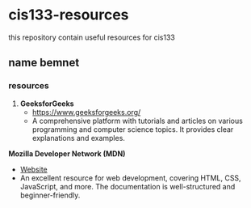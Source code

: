 # cis133-resources

this repository contain useful resources for cis133

## name bemnet

### resources

1. **GeeksforGeeks**
   - https://www.geeksforgeeks.org/
   - A comprehensive platform with tutorials and articles on various programming and computer science topics. It provides clear explanations and examples.

**Mozilla Developer Network (MDN)**
   - [Website](https://developer.mozilla.org/)
   - An excellent resource for web development, covering HTML, CSS, JavaScript, and more. The documentation is well-structured and beginner-friendly.